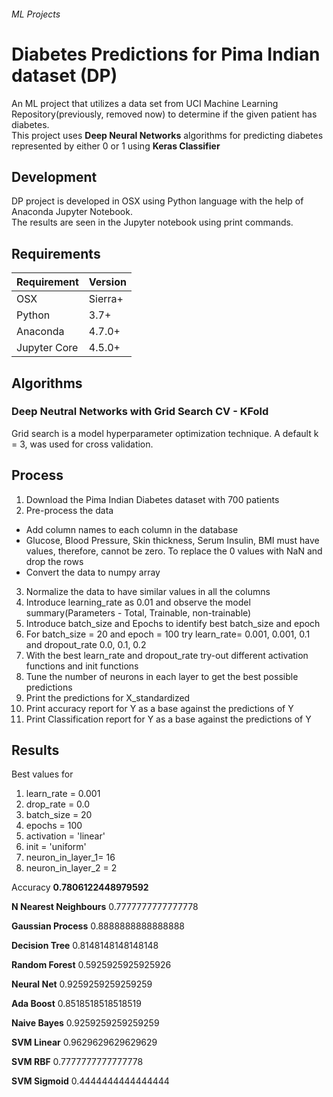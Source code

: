 
###### ML Projects  
# Diabetes Predictions for Pima Indian dataset (DP)  
An ML project that utilizes a data set from UCI Machine Learning Repository(previously, removed now) to determine if the given patient has diabetes.  
This project uses **Deep Neural Networks** algorithms for predicting diabetes represented by either 0 or 1 using **Keras Classifier**
 
## Development  
DP project is developed in OSX using Python language with the help of Anaconda Jupyter Notebook.  
The results are seen in the Jupyter notebook using print commands.  
## Requirements  
| Requirement | Version |  
|--|--|  
| OSX | Sierra+ |  
| Python | 3.7+ |  
| Anaconda | 4.7.0+ |  
| Jupyter Core | 4.5.0+ |  
  
## Algorithms  
### Deep Neutral Networks with Grid Search CV - KFold  
  Grid search is a model hyperparameter optimization technique. 
  A default k = 3, was used for cross validation. 
  
## Process  
  
1. Download the Pima Indian Diabetes dataset with 700 patients  
2. Pre-process the data  
- Add column names to each column in the database  
- Glucose, Blood Pressure, Skin thickness, Serum Insulin, BMI must have values, therefore, cannot be zero. To replace the 0 values with NaN and drop the rows  
- Convert the data to numpy array  
3. Normalize the data to have similar values in all the columns  
4. Introduce learning_rate as 0.01 and observe the model summary(Parameters - Total, Trainable, non-trainable)  
5. Introduce batch_size and Epochs to identify best batch_size and epoch  
6. For batch_size = 20 and epoch = 100 try learn_rate= 0.001, 0.001, 0.1 and dropout_rate 0.0, 0.1, 0.2  
7. With the best learn_rate and dropout_rate try-out different activation functions and init functions  
8. Tune the number of neurons in each layer to get the best possible predictions  
9. Print the predictions for X_standardized  
10. Print accuracy report for Y as a base against the predictions of Y  
11. Print Classification report for Y as a base against the predictions of Y  
  
## Results  
Best values for  
1. learn_rate = 0.001  
2. drop_rate = 0.0  
3. batch_size = 20  
4. epochs = 100  
5. activation = 'linear'  
6. init = 'uniform'  
7. neuron_in_layer_1= 16  
8. neuron_in_layer_2 = 2

Accuracy
**0.7806122448979592**

**N Nearest Neighbours**
0.7777777777777778

**Gaussian Process**
0.8888888888888888

**Decision Tree**
0.8148148148148148

**Random Forest**
0.5925925925925926

**Neural Net**
0.9259259259259259

**Ada Boost**
0.8518518518518519

**Naive Bayes**
0.9259259259259259

**SVM Linear**
0.9629629629629629

**SVM RBF**
0.7777777777777778

**SVM Sigmoid**
0.4444444444444444
